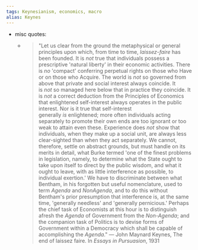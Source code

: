 ```yaml
---
tags: Keynesianism, economics, macro
alias: Keynes
---
```


- misc quotes:
	- > "Let us clear from the ground the metaphysical or general principles upon which, from time to time, *laissez-faire* has been founded. It is *not* true that individuals possess a prescriptive 'natural liberty' in their economic activities. There is *no* 'compact' conferring perpetual rights on those who Have or on those who Acquire. The world is *not* so governed from above that private and social interest always coincide. It is *not* so managed here below that in practice they coincide. It is *not* a correct deduction from the Principles of Economics that enlightened self-interest always operates in the public interest. Nor is it true that self-interest generally *is* enlightened; more often individuals acting separately to promote their own ends are too ignorant or too weak to attain even these. Experience does *not* show that individuals, when they make up a social unit, are always less clear-sighted than when they act separately.
	  We cannot, therefore, settle on abstract grounds, but must handle on its merits in detail, what Burke termed 'one of the finest problems in legislation, namely, to determine what the State ought to take upon itself to direct by the public wisdom, and what it ought to leave, with as little interference as possible, to individual exertion.' We have to discriminate between what Bentham, in his forgotten but useful nomenclature, used to term *Agenda* and *NonAgenda*, and to do this without Bentham's prior presumption that interference is, at the same time, 'generally needless' and 'generally pernicious.' Perhaps the chief task of Economists at this hour is to distinguish afresh the *Agenda* of Government from the *Non-Agenda*; and the companion task of Politics is to devise forms of Government within a Democracy which shall be capable of accomplishing the *Agenda*."
	   — John Maynard Keynes, The end of laissez faire. In *Essays in Pursuasion*, 1931